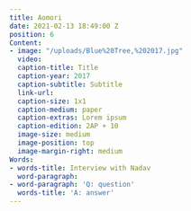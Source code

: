 ```yaml
---
title: Aomori
date: 2021-02-13 18:49:00 Z
position: 6
Content:
- image: "/uploads/Blue%20Tree,%202017.jpg"
  video: 
  caption-title: Title
  caption-year: 2017
  caption-subtitle: Subtitle
  link-url: 
  caption-size: 1x1
  caption-medium: paper
  caption-extras: Lorem ipsum
  caption-edition: 2AP + 10
  image-size: medium
  image-position: top
  image-margin-right: medium
Words:
- words-title: Interview with Nadav
  word-paragraph: 
- word-paragraph: 'Q: question'
  words-title: 'A: answer'
---
```


